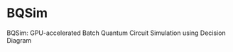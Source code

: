 # BQSim
BQSim: GPU-accelerated Batch Quantum Circuit Simulation using Decision Diagram

<!-- # Reproducibility of Experiments
## Environment
  (a) A Ubuntu 22.04.2 LTS machine with 64 Intel Xeon Gold 6226R CPUs at 2.9 GHz and 256~GB memory capacity.

  (b) `g++` compiler version 11.4.0.

  (c) `cmake` version 3.26.1.

  (d) `Python` version 3.8.3, `NumPy` version 1.22.4, `seaborn` version 0.13.2, `pandas` version 2.0.3 and `Matplotlib` version 3.7.5.

## File Hierarchy

  (a) `extern`: It contains all the third-party dependencies (`cxxopts`, `json`, and `taskflow`).

  (b) `include`: It contains the header files.

  (c) `src`: It contains the source code for the experiments.

  (d) `build`: It is a directory for building the executables.

  (e) `log`: It contains output logs from the experiments.

  (f) `apps`: It contains the two main function entrances for `FlatDD` and `DDSIM`.

  (g) `qpp`: It contains the code for `Quantum++`.
  
  (h) `circuits`: It contains the 12 quantum circuit files in `OpenQASM` language.

# Reference
+ [Advanced simulation of quantum computations](https://ieeexplore.ieee.org/abstract/document/8355954)
+ [Quantum++: A modern C++ quantum computing library](https://journals.plos.org/plosone/article?id=10.1371/journal.pone.0208073) -->